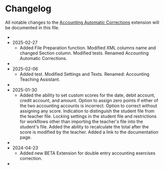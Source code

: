 # Changelog

All notable changes to the [Accounting Automatic Corrections](https://www.banana.ch/apps/en/node/9761) extension will be documented in this file.  

*
* 2025-02-27
	* Added File Preparation function. Modified XML columns name and changed Section column. Modified tests. Renamed Accounting Automatic Corrections.
*
* 2025-02-06
	* Added test. Modified Settings and Texts. Renamed: Accounting Teaching Assistant.
*
* 2025-01-30
	* Added the ability to set custom scores for the date, debit account, credit account, and amount. Option to assign zero points if either of the two accounting accounts is incorrect. Option to correct without assigning any score. Indication to distinguish the student file from the teacher file. Locking settings in the student file and restrictions for workflows other than importing the teacher's file into the student's file. Added the ability to recalculate the total after the score is modified by the teacher. Added a link to the documentation page.
*
* 2024-04-23
	* Added new BETA Extension for double entry accounting exercises correction.
* 
